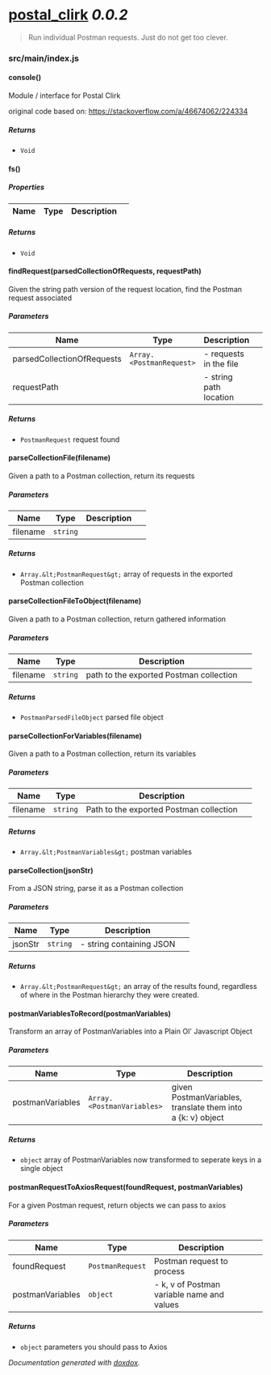 # [postal_clirk](https://github.com/rwilcox/postal_clirk) *0.0.2*

> Run individual Postman requests. Just do not get too clever.


### src/main/index.js


#### console() 

Module / interface for Postal Clirk

original code based on: https://stackoverflow.com/a/46674062/224334






##### Returns


- `Void`



#### fs() 







##### Properties

| Name | Type | Description |  |
| ---- | ---- | ----------- | -------- |



##### Returns


- `Void`



#### findRequest(parsedCollectionOfRequests, requestPath) 

Given the string path version of the request location, find the Postman request associated




##### Parameters

| Name | Type | Description |  |
| ---- | ---- | ----------- | -------- |
| parsedCollectionOfRequests | `Array.<PostmanRequest>`  | - requests in the file | &nbsp; |
| requestPath |  | - string path location | &nbsp; |




##### Returns


- `PostmanRequest`  request found



#### parseCollectionFile(filename) 

Given a path to a Postman collection, return its requests




##### Parameters

| Name | Type | Description |  |
| ---- | ---- | ----------- | -------- |
| filename | `string`  |  | &nbsp; |




##### Returns


- `Array.&lt;PostmanRequest&gt;`  array of requests in the exported Postman collection



#### parseCollectionFileToObject(filename) 

Given a path to a Postman collection, return gathered information




##### Parameters

| Name | Type | Description |  |
| ---- | ---- | ----------- | -------- |
| filename | `string`  | path to the exported Postman collection | &nbsp; |




##### Returns


- `PostmanParsedFileObject`  parsed file object



#### parseCollectionForVariables(filename) 

Given a path to a Postman collection, return its variables




##### Parameters

| Name | Type | Description |  |
| ---- | ---- | ----------- | -------- |
| filename | `string`  | Path to the exported Postman collection | &nbsp; |




##### Returns


- `Array.&lt;PostmanVariables&gt;`  postman variables



#### parseCollection(jsonStr) 

From a JSON string, parse it as a Postman collection




##### Parameters

| Name | Type | Description |  |
| ---- | ---- | ----------- | -------- |
| jsonStr | `string`  | - string containing JSON | &nbsp; |




##### Returns


- `Array.&lt;PostmanRequest&gt;`  an array of the results found, regardless of where in the Postman hierarchy they were created.



#### postmanVariablesToRecord(postmanVariables) 

Transform an array of PostmanVariables into a Plain Ol' Javascript Object




##### Parameters

| Name | Type | Description |  |
| ---- | ---- | ----------- | -------- |
| postmanVariables | `Array.<PostmanVariables>`  | given PostmanVariables, translate them into a {k: v} object | &nbsp; |




##### Returns


- `object`  array of PostmanVariables now transformed to seperate keys in a single object



#### postmanRequestToAxiosRequest(foundRequest, postmanVariables) 

For a given Postman request, return objects we can pass to axios




##### Parameters

| Name | Type | Description |  |
| ---- | ---- | ----------- | -------- |
| foundRequest | `PostmanRequest`  | Postman request to process | &nbsp; |
| postmanVariables | `object`  | - k, v of Postman variable name and values | &nbsp; |




##### Returns


- `object`  parameters you should pass to Axios




*Documentation generated with [doxdox](https://github.com/neogeek/doxdox).*
